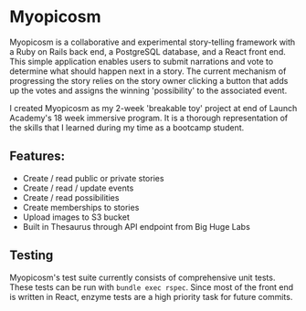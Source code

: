 # Myopicosm
Myopicosm is a collaborative and experimental story-telling framework with a Ruby on Rails back end, a PostgreSQL database, and a React front end. This simple application enables users to submit narrations and vote to determine what should happen next in a story. The current mechanism of progressing the story relies on the story owner clicking a button that adds up the votes and assigns the winning 'possibility' to the associated event.

I created Myopicosm as my 2-week 'breakable toy' project at end of Launch Academy's 18 week immersive program. It is a thorough representation of the skills that I learned during my time as a bootcamp student.

## Features:
* Create / read public or private stories
* Create / read / update events
* Create / read possibilities
* Create memberships to stories
* Upload images to S3 bucket
* Built in Thesaurus through API endpoint from Big Huge Labs

## Testing
Myopicosm's test suite currently consists of comprehensive unit tests. These tests can be run with `bundle exec rspec`. Since most of the front end is written in React, enzyme tests are a high priority task for future commits.
